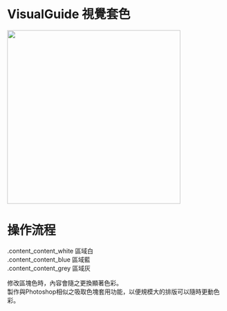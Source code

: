 # VisualGuide 視覺套色

<img src="https://i.imgur.com/kv90Vhh.png" alt="" style="width: 400px; height: 400px;">

# 操作流程

.content_content_white 區域白
<br>
.content_content_blue  區域藍
<br>
.content_content_grey  區域灰
<br>

修改區塊色時，內容會隨之更換顯著色彩。
<br>
製作與Photoshop相似之吸取色塊套用功能，以便規模大的排版可以隨時更動色彩。
